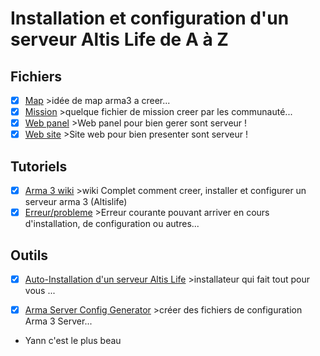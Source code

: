 # Installation et configuration d'un serveur Altis Life de A à Z

## Fichiers
- [x] [Map](https://github.com/KazeroG/Arma-3-Serveur-A-a-Z/tree/Map) >idée de map arma3 a creer...
- [x] [Mission](https://github.com/KazeroG/Arma-3-Serveur-A-a-Z/tree/Mission) >quelque fichier de mission creer par les communauté...
- [x] [Web panel](https://github.com/KazeroG/Arma-3-Serveur-A-a-Z/tree/Web-Panel) >Web panel pour bien gerer sont serveur !
- [x] [Web site](https://github.com/KazeroG/Arma-3-Serveur-A-a-Z/tree/Web-site) >Site web pour bien presenter sont serveur !

## Tutoriels
- [x] [Arma 3 wiki](https://github.com/KazeroG/Arma-3-Serveur-A-a-Z/wiki) >wiki Complet comment creer, installer et configurer un serveur arma 3 (Altislife)
- [x] [Erreur/probleme](https://github.com/KazeroG/Arma-3-Serveur-A-a-Z/wiki/Erreur) >Erreur courante pouvant arriver en cours d'installation, de configuration ou autres...

## Outils
- [x] [Auto-Installation d'un serveur Altis Life](https://github.com/KazeroG/Arma-3-Serveur-A-a-Z/tree/Auto-Install) >installateur qui fait tout pour vous ...
- [x] [Arma Server Config Generator](https://github.com/KazeroG/Arma-3-Serveur-A-a-Z/tree/Config-Generator) >créer des fichiers de configuration Arma 3 Server...


- Yann c'est le plus beau
